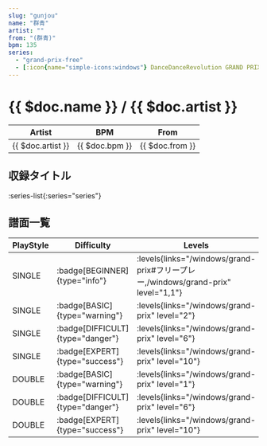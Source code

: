 ```yaml
---
slug: "gunjou"
name: "群青"
artist: ""
from: "(群青)"
bpm: 135
series:
  - "grand-prix-free"
  - [:icon{name="simple-icons:windows"} DanceDanceRevolution GRAND PRIX](/windows/grand-prix)
---
```


# {{ $doc.name }} / {{ $doc.artist }}

|Artist|BPM|From|
|------|---|----|
|{{ $doc.artist }}|{{ $doc.bpm }}|{{ $doc.from }}|

## 収録タイトル

:series-list{:series="series"}

## 譜面一覧

|PlayStyle|Difficulty|Levels|Notes|Movie|
|---------|----------|------|-----|-----|
|SINGLE| :badge[BEGINNER]{type="info"}| :levels{links="/windows/grand-prix#フリープレー,/windows/grand-prix" level="1,1"}|42/5||
|SINGLE| :badge[BASIC]{type="warning"}| :levels{links="/windows/grand-prix" level="2"}|60/3||
|SINGLE| :badge[DIFFICULT]{type="danger"}| :levels{links="/windows/grand-prix" level="6"}|175/7||
|SINGLE| :badge[EXPERT]{type="success"}| :levels{links="/windows/grand-prix" level="10"}|348/11||
|DOUBLE| :badge[BASIC]{type="warning"}| :levels{links="/windows/grand-prix" level="1"}|61/5||
|DOUBLE| :badge[DIFFICULT]{type="danger"}| :levels{links="/windows/grand-prix" level="6"}|179/7||
|DOUBLE| :badge[EXPERT]{type="success"}| :levels{links="/windows/grand-prix" level="10"}|340/12||
